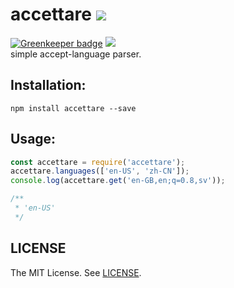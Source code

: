 accettare [![][mit-badge]][mit]
==========

[![Greenkeeper badge](https://badges.greenkeeper.io/prezzemolo/accettare.svg)](https://greenkeeper.io/)
[![][npm-badge]][npm]  
simple accept-language parser.

Installation:
----------
```
npm install accettare --save
```

Usage:
----------
```javascript
const accettare = require('accettare');
accettare.languages(['en-US', 'zh-CN']);
console.log(accettare.get('en-GB,en;q=0.8,sv'));

/**
 * 'en-US'
 */
```

LICENSE
----------
The MIT License. See [LICENSE](LICENSE).

[npm]: https://www.npmjs.com/package/accettare
[npm-badge]: https://nodei.co/npm/accettare.png
[mit]: http://opensource.org/licenses/MIT
[mit-badge]: https://img.shields.io/badge/license-MIT-444444.svg?style=flat-square
